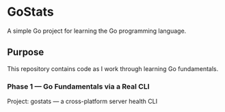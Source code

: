 # GoStats

A simple Go project for learning the Go programming language.

## Purpose

This repository contains code as I work through learning Go fundamentals.

### Phase 1 — Go Fundamentals via a Real CLI

Project: gostats — a cross-platform server health CLI
